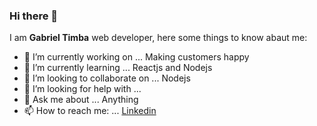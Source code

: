 ### Hi there 👋

I am **Gabriel Timba** web developer, here some things to know abaut me: 
- 🔭 I’m currently working on ... Making customers happy
- 🌱 I’m currently learning ... Reactjs and Nodejs
- 👯 I’m looking to collaborate on ... Nodejs
- 🤔 I’m looking for help with ...
- 💬 Ask me about ... Anything
- 📫 How to reach me: ... [Linkedin](https://www.linkedin.com/in/gabriel-arao-a78043183/)
